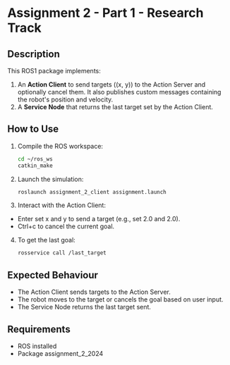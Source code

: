 # Assignment 2 - Part 1 - Research Track

## Description
This ROS1 package implements:
1. An **Action Client** to send targets (\(x, y\)) to the Action Server and optionally cancel them. It also publishes custom messages containing the robot's position and velocity.
2. A **Service Node** that returns the last target set by the Action Client.

## How to Use
1. Compile the ROS workspace:
   ```bash
   cd ~/ros_ws
   catkin_make
   ```

2. Launch the simulation:
   ```bash
   roslaunch assignment_2_client assignment.launch
   ```
3. Interact with the Action Client:
  * Enter set x and y to send a target (e.g., set 2.0 and 2.0).
  * Ctrl+c to cancel the current goal.

4. To get the last goal:
   ```bash
   rosservice call /last_target
   ```
## Expected Behaviour
* The Action Client sends targets to the Action Server.
* The robot moves to the target or cancels the goal based on user input.
* The Service Node returns the last target sent.

## Requirements
* ROS installed
* Package assignment_2_2024
